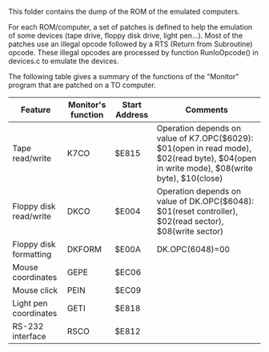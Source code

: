 This folder contains the dump of the ROM of the emulated computers.

For each ROM/computer, a set of patches is defined to help the emulation of some devices
(tape drive, floppy disk drive, light pen...).
Most of the patches use an illegal opcode followed by a RTS (Return from Subroutine) opcode.
These illegal opcodes are processed by function RunIoOpcode() in devices.c to emulate the devices.

The following table gives a summary of the functions of the "Monitor" program that are patched on a TO computer.

| Feature | Monitor's function | Start Address | Comments |
|---------|--------------------|---------------|----------|
| Tape read/write | K7CO | $E815 | Operation depends on value of K7.OPC($6029): $01(open in read mode), $02(read byte), $04(open in write mode), $08(write byte), $10(close) |
| Floppy disk read/write | DKCO | $E004 | Operation depends on value of DK.OPC($6048): $01(reset controller), $02(read sector), $08(write sector) |
| Floppy disk formatting | DKFORM | $E00A | DK.OPC($6048)=$00 |
| Mouse coordinates | GEPE | $EC06 | |
| Mouse click | PEIN | $EC09 | |
| Light pen coordinates | GETI | $E818 | |
| RS-232 interface | RSCO | $E812 | |

